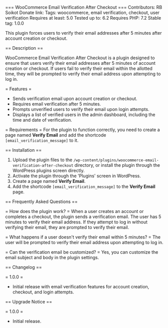 === WooCommerce Email Verification After Checkout ===
Contributors: RB Soikot
Donate link: 
Tags: woocommerce, email verification, checkout, user verification
Requires at least: 5.0
Tested up to: 6.2
Requires PHP: 7.2
Stable tag: 1.0.0

This plugin forces users to verify their email addresses after 5 minutes after account creation or checkout.

== Description ==

WooCommerce Email Verification After Checkout is a plugin designed to ensure that users verify their email addresses after 5 minutes of account creation or checkout. If users fail to verify their email within the allotted time, they will be prompted to verify their email address upon attempting to log in.

= Features =
* Sends verification email upon account creation or checkout.
* Requires email verification after 5 minutes.
* Prompts unverified users to verify their email upon login attempts.
* Displays a list of verified users in the admin dashboard, including the time and date of verification.



= Requirements =
For the plugin to function correctly, you need to create a page named **Verify Email** and add the shortcode `[email_verification_message]` to it.

== Installation ==

1. Upload the plugin files to the `/wp-content/plugins/woocommerce-email-verification-after-checkout` directory, or install the plugin through the WordPress plugins screen directly.
2. Activate the plugin through the 'Plugins' screen in WordPress.
3. Create a page named **Verify Email**.
4. Add the shortcode `[email_verification_message]` to the **Verify Email** page.

== Frequently Asked Questions ==

= How does the plugin work? =
When a user creates an account or completes a checkout, the plugin sends a verification email. The user has 5 minutes to verify their email address. If they attempt to log in without verifying their email, they are prompted to verify their email.

= What happens if a user doesn't verify their email within 5 minutes? =
The user will be prompted to verify their email address upon attempting to log in.

= Can the verification email be customized? =
Yes, you can customize the email subject and body in the plugin settings.


== Changelog ==

= 1.0.0 =
* Initial release with email verification features for account creation, checkout, and login attempts.

== Upgrade Notice ==

= 1.0.0 =
* Initial release.


